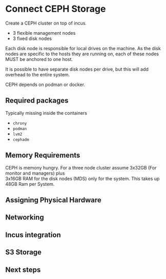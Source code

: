 # Connect CEPH Storage

Create a CEPH cluster on top of incus.

- 3 flexible management nodes
- 3 fixed disk nodes

Each disk node is responsible for local drives on the machine. As the disk nodes are specific to the 
hosts they are running on, each of these nodes MUST be anchored to one host.

It is possible to have separate disk nodes per drive, but this will add overhead to the entire system.

CEPH depends on podman or docker.

## Required packages

Typically missing inside the containers 

- `chrony`
- `podman`
- `lvm2`
- `cephadm`

## Memory Requirements

CEPH is memony hungry. For a three node cluster assume 3x32GB (For monitor and managers) plus  
3x16GB RAM for the disk nodes (MDS) only for the system. This takes up 48GB Ram per System. 

## Assigning Physical Hardware

## Networking

## Incus integration 

## S3 Storage

## Next steps
